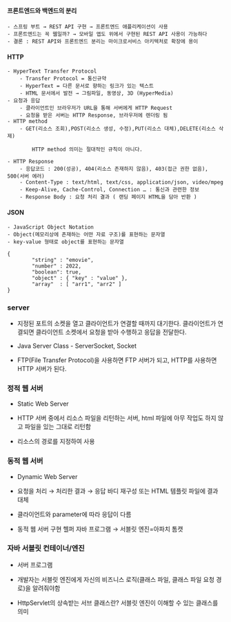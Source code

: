 #### 프론트엔드와 백엔드의 분리
    - 스프링 부트 → REST API 구현 → 프론트엔드 애플리케이션이 사용
    - 프론트엔드는 꼭 웹일까? → 모바일 앱도 위에서 구현된 REST API 사용이 가능하다
    - 결론 : REST API와 프론트엔드 분리는 마이크로서비스 아키텍처로 확장에 용이
#### HTTP
    - HyperText Transfer Protocol
        - Transfer Protocol = 통신규약
        - HyperText = 다른 문서로 향하는 링크가 있는 텍스트
        - HTML 문서에서 발전 → 그림파일, 동영상, 3D (HyperMedia)
    - 요청과 응답
        - 클라이언트인 브라우저가 URL을 통해 서버에게 HTTP Request
        - 요청을 받은 서버는 HTTP Response, 브라우저에 렌더링 됨
    - HTTP method
        - GET(리소스 조회),POST(리소스 생성, 수정),PUT(리소스 대체),DELETE(리소스 삭제)
            
            HTTP method 의미는 절대적인 규칙이 아니다.
            
    - HTTP Response
        - 응답코드 : 200(성공), 404(리소스 존재하지 않음), 403(접근 권한 없음), 500(서버 에러)
        - Content-Type : text/html, text/css, application/json, video/mpeg
        - Keep-Alive, Cache-Control, Connection … : 통신과 관련한 정보
        - Response Body : 요청 처리 결과 ( 랜딩 페이지 HTML을 담아 반환 )
#### JSON
    - JavaScript Object Notation
    - Object(메모리상에 존재하는 어떤 자료 구조)를 표현하는 문자열
    - key-value 형태로 object를 표현하는 문자열

```
{
		"string" : "emovie",
		"number" : 2022,
		"boolean": true,
		"object" : { "key" : "value" },
		"array"  : [ "arr1", "arr2" ]
}
```

### server

- 지정된 포트의 소켓을 열고 클라이언트가 연결할 때까지 대기한다. 클라이언트가 연결되면 클라이언트 소켓에서 요청을 받아 수행하고 응답을 전달한다.

- Java Server Class - ServerSocket, Socket

- FTP(File Transfer Protocol)을 사용하면 FTP 서버가 되고, HTTP를 사용하면 HTTP 서버가 된다.

### 정적 웹 서버

- Static Web Server

- HTTP 서버 중에서 리소스 파일을 리턴하는 서버, html 파일에 아무 작업도 하지 않고 파일을 있는 그대로 리턴함

- 리소스의 경로를 지정하여 사용

### 동적 웹 서버

- Dynamic Web Server

- 요청을 처리 → 처리한 결과 → 응답 바디 재구성 또는 HTML 템플릿 파일에 결과 대체

- 클라이언트와 parameter에 따라 응답이 다름

- 동적 웹 서버 구현 헬퍼 자바 프로그램 → 서블릿 엔진=아파치 톰캣

### 자바 서블릿 컨테이너/엔진

- 서버 프로그램

- 개발자는 서블릿 엔진에게 자신의 비즈니스 로직(클래스 파일, 클래스 파일 요청 경로)을 알려줘야함

- HttpServlet의 상속받는 서브 클래스란? 서블릿 엔진이 이해할 수 있는 클래스를 의미
